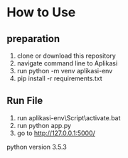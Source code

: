 # How to Use

## preparation
1. clone or download this repository
1. navigate command line  to Aplikasi
1. run python -m venv aplikasi-env
1. pip install -r requirements.txt

## Run File
1. run aplikasi-env\Script\activate.bat
1. run python app.py
1. go to http://127.0.0.1:5000/

python version 3.5.3
